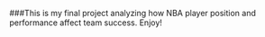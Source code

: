 ###This is my final project analyzing how NBA player position and performance affect team success. Enjoy!
